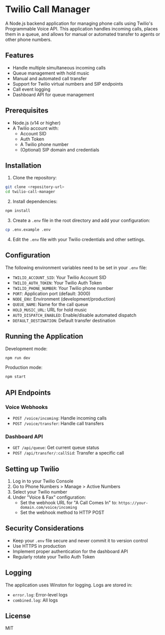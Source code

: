 # Twilio Call Manager

A Node.js backend application for managing phone calls using Twilio's Programmable Voice API. This application handles incoming calls, places them in a queue, and allows for manual or automated transfer to agents or other phone numbers.

## Features

- Handle multiple simultaneous incoming calls
- Queue management with hold music
- Manual and automated call transfer
- Support for Twilio virtual numbers and SIP endpoints
- Call event logging
- Dashboard API for queue management

## Prerequisites

- Node.js (v14 or higher)
- A Twilio account with:
  - Account SID
  - Auth Token
  - A Twilio phone number
  - (Optional) SIP domain and credentials

## Installation

1. Clone the repository:

```bash
git clone <repository-url>
cd twilio-call-manager
```

2. Install dependencies:

```bash
npm install
```

3. Create a `.env` file in the root directory and add your configuration:

```bash
cp .env.example .env
```

4. Edit the `.env` file with your Twilio credentials and other settings.

## Configuration

The following environment variables need to be set in your `.env` file:

- `TWILIO_ACCOUNT_SID`: Your Twilio Account SID
- `TWILIO_AUTH_TOKEN`: Your Twilio Auth Token
- `TWILIO_PHONE_NUMBER`: Your Twilio phone number
- `PORT`: Application port (default: 3000)
- `NODE_ENV`: Environment (development/production)
- `QUEUE_NAME`: Name for the call queue
- `HOLD_MUSIC_URL`: URL for hold music
- `AUTO_DISPATCH_ENABLED`: Enable/disable automated dispatch
- `DEFAULT_DESTINATION`: Default transfer destination

## Running the Application

Development mode:

```bash
npm run dev
```

Production mode:

```bash
npm start
```

## API Endpoints

### Voice Webhooks

- `POST /voice/incoming`: Handle incoming calls
- `POST /voice/transfer`: Handle call transfers

### Dashboard API

- `GET /api/queue`: Get current queue status
- `POST /api/transfer/:callSid`: Transfer a specific call

## Setting up Twilio

1. Log in to your Twilio Console
2. Go to Phone Numbers > Manage > Active Numbers
3. Select your Twilio number
4. Under "Voice & Fax" configuration:
   - Set the webhook URL for "A Call Comes In" to: `https://your-domain.com/voice/incoming`
   - Set the webhook method to HTTP POST

## Security Considerations

- Keep your `.env` file secure and never commit it to version control
- Use HTTPS in production
- Implement proper authentication for the dashboard API
- Regularly rotate your Twilio Auth Token

## Logging

The application uses Winston for logging. Logs are stored in:

- `error.log`: Error-level logs
- `combined.log`: All logs

## License

MIT
